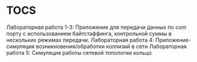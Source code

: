 # TOCS

Лабораторная работа 1-3: Приложение для передачи данных по com порту с использованием байтстаффинга, контрольной суммы в нескольких режимах передачи.
Лабораторная работа 4: Приложение-симуляция возникновения/обработки коллизий в сети
Лабораторная работа 5: Симуляция работы сетевой топологии кольцо
